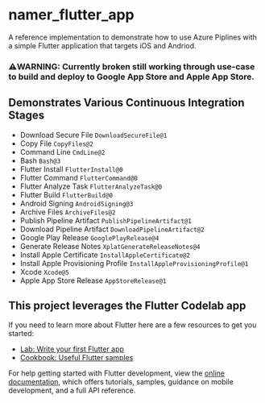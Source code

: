 # namer_flutter_app

A reference implementation to demonstrate how to use Azure Piplines with a simple Flutter application that targets iOS and Andriod.

### ⚠️WARNING: Currently broken still working through use-case to build and deploy to Google App Store and Apple App Store.

## Demonstrates Various Continuous Integration Stages
* Download Secure File ``DownloadSecureFile@1``
* Copy File ``CopyFiles@2``
* Command Line ``CmdLine@2``
* Bash ``Bash@3``
* Flutter Install ``FlutterInstall@0``
* Flutter Command ``FlutterCommand@0``
* Flutter Analyze Task ``FlutterAnalyzeTask@0``
* Flutter Build ``FlutterBuild@0``
* Android Signing ``AndroidSigning@3``
* Archive Files ``ArchiveFiles@2``
* Publish Pipeline Artifact ``PublishPipelineArtifact@1``
* Download Pipeline Artifact ``DownloadPipelineArtifact@2``
* Google Play Release ``GooglePlayRelease@4``
* Generate Release Notes ``XplatGenerateReleaseNotes@4``
* Install Apple Certificate ``InstallAppleCertificate@2``
* Install Apple Provisioning Profile ``InstallAppleProvisioningProfile@1``
* Xcode ``Xcode@5``
* Apple App Store Release ``AppStoreRelease@1``


## This project leverages the Flutter Codelab app

If you need to learn more about Flutter here are a few resources to get you started:

- [Lab: Write your first Flutter app](https://docs.flutter.dev/get-started/codelab)
- [Cookbook: Useful Flutter samples](https://docs.flutter.dev/cookbook)

For help getting started with Flutter development, view the
[online documentation](https://docs.flutter.dev/), which offers tutorials,
samples, guidance on mobile development, and a full API reference.
